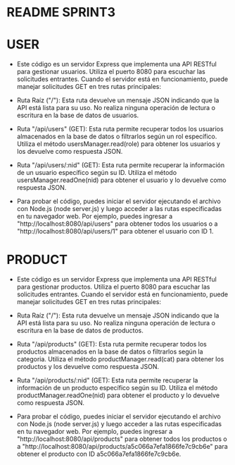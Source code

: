 # README SPRINT3

# USER

- Este código es un servidor Express que implementa una API RESTful para gestionar usuarios. Utiliza el puerto 8080 para escuchar las solicitudes entrantes. Cuando el servidor está en funcionamiento, puede manejar solicitudes GET en tres rutas principales:

- Ruta Raíz ("/"): Esta ruta devuelve un mensaje JSON indicando que la API está lista para su uso. No realiza ninguna operación de lectura o escritura en la base de datos de usuarios.

- Ruta "/api/users" (GET): Esta ruta permite recuperar todos los usuarios almacenados en la base de datos o filtrarlos según un rol específico. Utiliza el método usersManager.read(role) para obtener los usuarios y los devuelve como respuesta JSON.

- Ruta "/api/users/:nid" (GET): Esta ruta permite recuperar la información de un usuario específico según su ID. Utiliza el método usersManager.readOne(nid) para obtener el usuario y lo devuelve como respuesta JSON.

- Para probar el código, puedes iniciar el servidor ejecutando el archivo con Node.js (node server.js) y luego acceder a las rutas especificadas en tu navegador web. Por ejemplo, puedes ingresar a "http://localhost:8080/api/users" para obtener todos los usuarios o a "http://localhost:8080/api/users/1" para obtener el usuario con ID 1.

# PRODUCT

- Este código es un servidor Express que implementa una API RESTful para gestionar productos. Utiliza el puerto 8080 para escuchar las solicitudes entrantes. Cuando el servidor está en funcionamiento, puede manejar solicitudes GET en tres rutas principales:

- Ruta Raíz ("/"): Esta ruta devuelve un mensaje JSON indicando que la API está lista para su uso. No realiza ninguna operación de lectura o escritura en la base de datos de productos.

- Ruta "/api/products" (GET): Esta ruta permite recuperar todos los productos almacenados en la base de datos o filtrarlos según la categoria. Utiliza el método productManager.read(cat) para obtener los productos y los devuelve como respuesta JSON.

- Ruta "/api/products/:nid" (GET): Esta ruta permite recuperar la información de un producto específico según su ID. Utiliza el método productManager.readOne(nid) para obtener el producto y lo devuelve como respuesta JSON.

- Para probar el código, puedes iniciar el servidor ejecutando el archivo con Node.js (node server.js) y luego acceder a las rutas especificadas en tu navegador web. Por ejemplo, puedes ingresar a "http://localhost:8080/api/products" para obtener todos los productos o a "http://localhost:8080/api/products/a5c066a7efa1866fe7c9cb6e" para obtener el producto con ID a5c066a7efa1866fe7c9cb6e.

